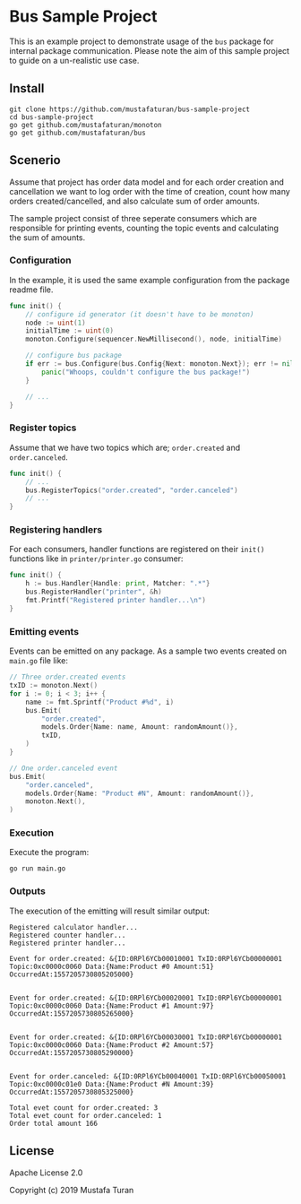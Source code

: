 # Bus Sample Project

This is an example project to demonstrate usage of the `bus` package for
internal package communication. Please note the aim of this sample project to
guide on a un-realistic use case.

## Install

```shell
git clone https://github.com/mustafaturan/bus-sample-project
cd bus-sample-project
go get github.com/mustafaturan/monoton
go get github.com/mustafaturan/bus
```

## Scenerio

Assume that project has order data model and for each order creation and
cancellation we want to log order with the time of creation, count how many
orders created/cancelled, and also calculate sum of order amounts.

The sample project consist of three seperate consumers which are responsible
for printing events, counting the topic events and calculating the sum of
amounts.

### Configuration

In the example, it is used the same example configuration from the package
readme file.

```go
func init() {
	// configure id generator (it doesn't have to be monoton)
	node := uint(1)
	initialTime := uint(0)
	monoton.Configure(sequencer.NewMillisecond(), node, initialTime)

	// configure bus package
	if err := bus.Configure(bus.Config{Next: monoton.Next}); err != nil {
		panic("Whoops, couldn't configure the bus package!")
	}

	// ...
}
```

### Register topics

Assume that we have two topics which are; `order.created` and `order.canceled`.

```go
func init() {
	// ...
	bus.RegisterTopics("order.created", "order.canceled")
	// ...
}
```

### Registering handlers

For each consumers, handler functions are registered on their `init()` functions
like in `printer/printer.go` consumer:

```go
func init() {
	h := bus.Handler{Handle: print, Matcher: ".*"}
	bus.RegisterHandler("printer", &h)
	fmt.Printf("Registered printer handler...\n")
}
```

### Emitting events

Events can be emitted on any package. As a sample two events created on
`main.go` file like:

```go
// Three order.created events
txID := monoton.Next()
for i := 0; i < 3; i++ {
	name := fmt.Sprintf("Product #%d", i)
	bus.Emit(
		"order.created",
		models.Order{Name: name, Amount: randomAmount()},
		txID,
	)
}

// One order.canceled event
bus.Emit(
	"order.canceled",
	models.Order{Name: "Product #N", Amount: randomAmount()},
	monoton.Next(),
)
```

### Execution

Execute the program:

```shell
go run main.go
```

### Outputs

The execution of the emitting will result similar output:

```shell
Registered calculator handler...
Registered counter handler...
Registered printer handler...

Event for order.created: &{ID:0RPl6YCb00010001 TxID:0RPl6YCb00000001 Topic:0xc0000c0060 Data:{Name:Product #0 Amount:51} OccurredAt:1557205730805205000}


Event for order.created: &{ID:0RPl6YCb00020001 TxID:0RPl6YCb00000001 Topic:0xc0000c0060 Data:{Name:Product #1 Amount:97} OccurredAt:1557205730805265000}


Event for order.created: &{ID:0RPl6YCb00030001 TxID:0RPl6YCb00000001 Topic:0xc0000c0060 Data:{Name:Product #2 Amount:57} OccurredAt:1557205730805290000}


Event for order.canceled: &{ID:0RPl6YCb00040001 TxID:0RPl6YCb00050001 Topic:0xc0000c01e0 Data:{Name:Product #N Amount:39} OccurredAt:1557205730805325000}

Total evet count for order.created: 3
Total evet count for order.canceled: 1
Order total amount 166
```

## License

Apache License 2.0

Copyright (c) 2019 Mustafa Turan
